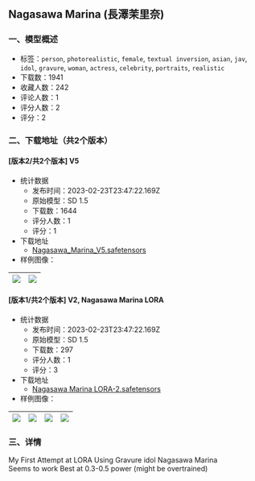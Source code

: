 ## Nagasawa Marina (長澤茉里奈)
### 一、模型概述

- 标签：`person`, `photorealistic`, `female`, `textual inversion`, `asian`, `jav`, `idol`, `gravure`, `woman`, `actress`, `celebrity`, `portraits`, `realistic`
- 下载数：1941
- 收藏人数：242
- 评论人数：1
- 评分人数：2
- 评分：2

### 二、下载地址（共2个版本）

#### [版本2/共2个版本] V5

- 统计数据
  - 发布时间：2023-02-23T23:47:22.169Z
  - 原始模型：SD 1.5
  - 下载数：1644
  - 评分人数：1
  - 评分：1
- 下载地址
  - [Nagasawa_Marina_V5.safetensors](https://civitai.com/api/download/models/14548)
- 样例图像：

| <img src="https://image.civitai.com/xG1nkqKTMzGDvpLrqFT7WA/7b43e94b-6316-4a58-b600-61d0bfb7d000/width=450/142356.jpeg" /> | <img src="https://image.civitai.com/xG1nkqKTMzGDvpLrqFT7WA/e4d86330-5bfa-4287-4ac9-84186ebf2f00/width=450/142355.jpeg" /> |
| ---- | ---- |

#### [版本1/共2个版本] V2, Nagasawa Marina LORA 

- 统计数据
  - 发布时间：2023-02-23T23:47:22.169Z
  - 原始模型：SD 1.5
  - 下载数：297
  - 评分人数：1
  - 评分：3
- 下载地址
  - [Nagasawa Marina LORA-2.safetensors](https://civitai.com/api/download/models/9030)
- 样例图像：

| <img src="https://image.civitai.com/xG1nkqKTMzGDvpLrqFT7WA/6cf9cb34-b016-4c05-7082-63a3a2b28700/width=450/86550.jpeg" /> | <img src="https://image.civitai.com/xG1nkqKTMzGDvpLrqFT7WA/6cc8abdb-b4b6-440a-c871-6d04f807be00/width=450/86492.jpeg" /> | <img src="https://image.civitai.com/xG1nkqKTMzGDvpLrqFT7WA/09462c0b-e7ea-4c76-cab1-c4e3e3c31c00/width=450/86494.jpeg" /> | <img src="https://image.civitai.com/xG1nkqKTMzGDvpLrqFT7WA/8b8528ef-0cec-4cf2-b153-559a88df3f00/width=450/86493.jpeg" /> |
| ---- | ---- | ---- | ---- |


### 三、详情
<p>My First Attempt at LORA Using Gravure idol Nagasawa Marina<br />Seems to work Best at 0.3-0.5 power (might be overtrained)</p>